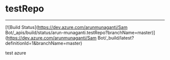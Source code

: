 # testRepo
**************
[![Build Status](https://dev.azure.com/arunmunaganti/Sam Bot/_apis/build/status/arun-munaganti.testRepo?branchName=master)](https://dev.azure.com/arunmunaganti/Sam Bot/_build/latest?definitionId=1&branchName=master)

test
azure
